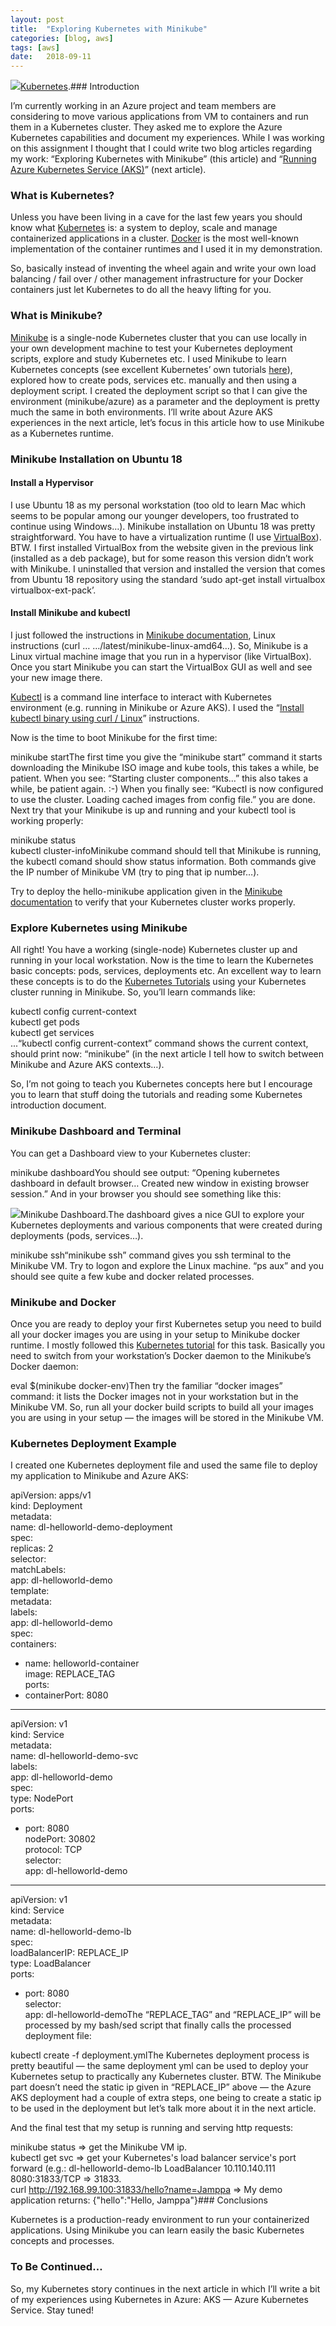 ```yaml
---
layout:	post
title:	"Exploring Kubernetes with Minikube"
categories: [blog, aws]
tags: [aws]
date:	2018-09-11
---
```


  ![](/img/1*7iL8kxciTg2L0ATbH38o7A.png)[Kubernetes](https://kubernetes.io/).### Introduction

I’m currently working in an Azure project and team members are considering to move various applications from VM to containers and run them in a Kubernetes cluster. They asked me to explore the Azure Kubernetes capabilities and document my experiences. While I was working on this assignment I thought that I could write two blog articles regarding my work: “Exploring Kubernetes with Minikube” (this article) and “[Running Azure Kubernetes Service (AKS)](https://medium.com/@kari.marttila/running-azure-kubernetes-service-aks-882faad43f2c)” (next article).

### What is Kubernetes?

Unless you have been living in a cave for the last few years you should know what [Kubernetes](https://kubernetes.io/) is: a system to deploy, scale and manage containerized applications in a cluster. [Docker](https://www.docker.com/) is the most well-known implementation of the container runtimes and I used it in my demonstration.

So, basically instead of inventing the wheel again and write your own load balancing / fail over / other management infrastructure for your Docker containers just let Kubernetes to do all the heavy lifting for you.

### What is Minikube?

[Minikube](https://github.com/kubernetes/minikube) is a single-node Kubernetes cluster that you can use locally in your own development machine to test your Kubernetes deployment scripts, explore and study Kubernetes etc. I used Minikube to learn Kubernetes concepts (see excellent Kubernetes’ own tutorials [here](https://kubernetes.io/docs/tutorials/)), explored how to create pods, services etc. manually and then using a deployment script. I created the deployment script so that I can give the environment (minikube/azure) as a parameter and the deployment is pretty much the same in both environments. I’ll write about Azure AKS experiences in the next article, let’s focus in this article how to use Minikube as a Kubernetes runtime.

### Minikube Installation on Ubuntu 18

#### Install a Hypervisor

I use Ubuntu 18 as my personal workstation (too old to learn Mac which seems to be popular among our younger developers, too frustrated to continue using Windows…). Minikube installation on Ubuntu 18 was pretty straightforward. You have to have a virtualization runtime (I use [VirtualBox](https://www.virtualbox.org/)). BTW. I first installed VirtualBox from the website given in the previous link (installed as a deb package), but for some reason this version didn’t work with Minikube. I uninstalled that version and installed the version that comes from Ubuntu 18 repository using the standard ‘sudo apt-get install virtualbox virtualbox-ext-pack’.

#### Install Minikube and kubectl

I just followed the instructions in [Minikube documentation](https://github.com/kubernetes/minikube), Linux instructions (curl … …/latest/minikube-linux-amd64…). So, Minikube is a Linux virtual machine image that you run in a hypervisor (like VirtualBox). Once you start Minikube you can start the VirtualBox GUI as well and see your new image there.

[Kubectl](https://kubernetes.io/docs/reference/kubectl/overview/) is a command line interface to interact with Kubernetes environment (e.g. running in Minikube or Azure AKS). I used the “[Install kubectl binary using curl / Linux](https://kubernetes.io/docs/tasks/tools/install-kubectl/#install-kubectl-binary-using-curl)” instructions.

Now is the time to boot Minikube for the first time:

minikube startThe first time you give the “minikube start” command it starts downloading the Minikube ISO image and kube tools, this takes a while, be patient. When you see: “Starting cluster components…” this also takes a while, be patient again. :-) When you finally see: “Kubectl is now configured to use the cluster. Loading cached images from config file.” you are done. Next try that your Minikube is up and running and your kubectl tool is working properly:

minikube status  
kubectl cluster-infoMinikube command should tell that Minikube is running, the kubectl comand should show status information. Both commands give the IP number of Minikube VM (try to ping that ip number…).

Try to deploy the hello-minikube application given in the [Minikube documentation](https://github.com/kubernetes/minikube) to verify that your Kubernetes cluster works properly.

### Explore Kubernetes using Minikube

All right! You have a working (single-node) Kubernetes cluster up and running in your local workstation. Now is the time to learn the Kubernetes basic concepts: pods, services, deployments etc. An excellent way to learn these concepts is to do the [Kubernetes Tutorials](https://kubernetes.io/docs/tutorials/) using your Kubernetes cluster running in Minikube. So, you’ll learn commands like:

kubectl config current-context  
kubectl get pods  
kubectl get services  
...“kubectl config current-context” command shows the current context, should print now: “minikube” (in the next article I tell how to switch between Minikube and Azure AKS contexts…).

So, I’m not going to teach you Kubernetes concepts here but I encourage you to learn that stuff doing the tutorials and reading some Kubernetes introduction document.

### Minikube Dashboard and Terminal

You can get a Dashboard view to your Kubernetes cluster:

minikube dashboardYou should see output: “Opening kubernetes dashboard in default browser… Created new window in existing browser session.” And in your browser you should see something like this:

![](/img/1*hHUh2nw1JgBjhoNnBqW1ig.png)Minikube Dashboard.The dashboard gives a nice GUI to explore your Kubernetes deployments and various components that were created during deployments (pods, services…).

minikube ssh“minikube ssh” command gives you ssh terminal to the Minikube VM. Try to logon and explore the Linux machine. “ps aux” and you should see quite a few kube and docker related processes.

### Minikube and Docker

Once you are ready to deploy your first Kubernetes setup you need to build all your docker images you are using in your setup to Minikube docker runtime. I mostly followed this [Kubernetes tutorial](https://kubernetes.io/docs/tutorials/hello-minikube/#create-a-docker-container-image) for this task. Basically you need to switch from your workstation’s Docker daemon to the Minikube’s Docker daemon:

eval $(minikube docker-env)Then try the familiar “docker images” command: it lists the Docker images not in your workstation but in the Minikube VM. So, run all your docker build scripts to build all your images you are using in your setup — the images will be stored in the Minikube VM.

### Kubernetes Deployment Example

I created one Kubernetes deployment file and used the same file to deploy my application to Minikube and Azure AKS:

apiVersion: apps/v1  
kind: Deployment  
metadata:  
 name: dl-helloworld-demo-deployment  
spec:  
 replicas: 2  
 selector:  
 matchLabels:  
 app: dl-helloworld-demo  
 template:  
 metadata:  
 labels:  
 app: dl-helloworld-demo  
 spec:  
 containers:  
 - name: helloworld-container  
 image: REPLACE\_TAG  
 ports:  
 - containerPort: 8080  
---  
apiVersion: v1  
kind: Service  
metadata:  
 name: dl-helloworld-demo-svc  
 labels:  
 app: dl-helloworld-demo  
spec:  
 type: NodePort  
 ports:  
 - port: 8080  
 nodePort: 30802  
 protocol: TCP  
 selector:  
 app: dl-helloworld-demo  
---  
apiVersion: v1  
kind: Service  
metadata:  
 name: dl-helloworld-demo-lb  
spec:  
 loadBalancerIP: REPLACE\_IP  
 type: LoadBalancer  
 ports:  
 - port: 8080  
 selector:  
 app: dl-helloworld-demoThe “REPLACE\_TAG” and “REPLACE\_IP” will be processed by my bash/sed script that finally calls the processed deployment file:

kubectl create -f deployment.ymlThe Kubernetes deployment process is pretty beautiful — the same deployment yml can be used to deploy your Kubernetes setup to practically any Kubernetes cluster. BTW. The Minikube part doesn’t need the static ip given in “REPLACE\_IP” above — the Azure AKS deployment had a couple of extra steps, one being to create a static ip to be used in the deployment but let’s talk more about it in the next article.

And the final test that my setup is running and serving http requests:

minikube status => get the Minikube VM ip.  
kubectl get svc => get your Kubernetes's load balancer service's port forward (e.g.: dl-helloworld-demo-lb LoadBalancer 10.110.140.111 <pending> 8080:31833/TCP => 31833.  
curl <http://192.168.99.100:31833/hello?name=Jamppa> => My demo application returns: {"hello":"Hello, Jamppa"}### Conclusions

Kubernetes is a production-ready environment to run your containerized applications. Using Minikube you can learn easily the basic Kubernetes concepts and processes.

### To Be Continued…

So, my Kubernetes story continues in the next article in which I’ll write a bit of my experiences using Kubernetes in Azure: AKS — Azure Kubernetes Service. Stay tuned!

  